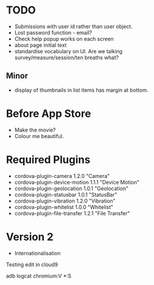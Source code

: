 
TODO
====

* Submissions with user id rather than user object.
* Lost password function - email?
* Check help popup works on each screen 
* about page initial text
* standardise vocabulary on UI. Are we talking survey/measure/session/ten breaths what?

Minor
-----

* display of thumbnails in list items has margin at bottom.


Before App Store
================

* Make the movie?
* Colour me beautiful.

Required Plugins
================

* cordova-plugin-camera 1.2.0 "Camera"
* cordova-plugin-device-motion 1.1.1 "Device Motion"
* cordova-plugin-geolocation 1.0.1 "Geolocation"
* cordova-plugin-statusbar 1.0.1 "StatusBar"
* cordova-plugin-vibration 1.2.0 "Vibration"
* cordova-plugin-whitelist 1.0.0 "Whitelist"
* cordova-plugin-file-transfer 1.2.1 "File Transfer"


Version 2
=========

* Internationalisation 

Testing edit in cloud9

adb logcat chromium:V *:S
